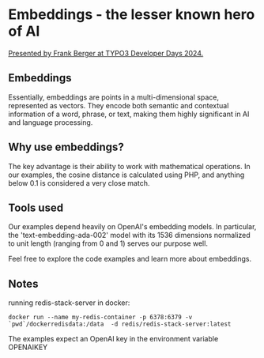 # Embeddings - the lesser known hero of AI

[Presented by Frank Berger at TYPO3 Developer Days 2024.](https://code711.de/talks/embeddings-the-lesser-known-hero-of-ai)


## Embeddings
Essentially, embeddings are points in a multi-dimensional space, represented as vectors. They encode both semantic and contextual information of a word, phrase, or text, making them highly significant in AI and language processing.

## Why use embeddings?
The key advantage is their ability to work with mathematical operations. In our examples, the cosine distance is calculated using PHP, and anything below 0.1 is considered a very close match.

## Tools used
Our examples depend heavily on OpenAI's embedding models. In particular, the 'text-embedding-ada-002' model with its 1536 dimensions normalized to unit length (ranging from 0 and 1) serves our purpose well.

Feel free to explore the code examples and learn more about embeddings.

## Notes

running redis-stack-server in docker:

```shell
docker run --name my-redis-container -p 6378:6379 -v `pwd`/dockerredisdata:/data  -d redis/redis-stack-server:latest
```

The examples expect an OpenAI key in the environment variable OPENAIKEY

